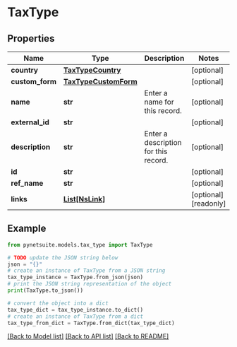 # TaxType


## Properties

Name | Type | Description | Notes
------------ | ------------- | ------------- | -------------
**country** | [**TaxTypeCountry**](TaxTypeCountry.md) |  | [optional] 
**custom_form** | [**TaxTypeCustomForm**](TaxTypeCustomForm.md) |  | [optional] 
**name** | **str** | Enter a name for this record. | [optional] 
**external_id** | **str** |  | [optional] 
**description** | **str** | Enter a description for this record. | [optional] 
**id** | **str** |  | [optional] 
**ref_name** | **str** |  | [optional] 
**links** | [**List[NsLink]**](NsLink.md) |  | [optional] [readonly] 

## Example

```python
from pynetsuite.models.tax_type import TaxType

# TODO update the JSON string below
json = "{}"
# create an instance of TaxType from a JSON string
tax_type_instance = TaxType.from_json(json)
# print the JSON string representation of the object
print(TaxType.to_json())

# convert the object into a dict
tax_type_dict = tax_type_instance.to_dict()
# create an instance of TaxType from a dict
tax_type_from_dict = TaxType.from_dict(tax_type_dict)
```
[[Back to Model list]](../README.md#documentation-for-models) [[Back to API list]](../README.md#documentation-for-api-endpoints) [[Back to README]](../README.md)


